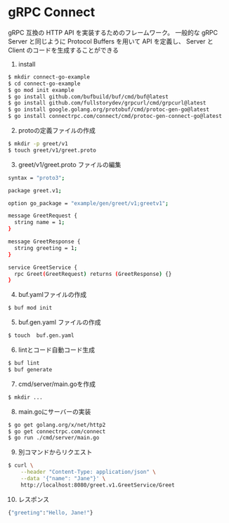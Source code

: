 #  gRPC Connect
 gRPC 互換の HTTP API を実装するためのフレームワーク。 一般的な gRPC Server と同じように Protocol Buffers を用いて API を定義し、
 Server と Client のコードを生成することができる


1. install
```sh
$ mkdir connect-go-example
$ cd connect-go-example
$ go mod init example
$ go install github.com/bufbuild/buf/cmd/buf@latest
$ go install github.com/fullstorydev/grpcurl/cmd/grpcurl@latest
$ go install google.golang.org/protobuf/cmd/protoc-gen-go@latest
$ go install connectrpc.com/connect/cmd/protoc-gen-connect-go@latest
```

2. protoの定義ファイルの作成
```sh
$ mkdir -p greet/v1
$ touch greet/v1/greet.proto
```

3. greet/v1/greet.proto ファイルの編集
```sh
syntax = "proto3";

package greet.v1;

option go_package = "example/gen/greet/v1;greetv1";

message GreetRequest {
  string name = 1;
}

message GreetResponse {
  string greeting = 1;
}

service GreetService {
  rpc Greet(GreetRequest) returns (GreetResponse) {}
}
```

4. buf.yamlファイルの作成
```sh
$ buf mod init
```

5. buf.gen.yaml ファイルの作成
``` sh
$ touch  buf.gen.yaml
``` 

6. lintとコード自動コード生成
```sh
$ buf lint
$ buf generate
```

7. cmd/server/main.goを作成
```sh
$ mkdir ...
```

8. main.goにサーバーの実装
```sh
$ go get golang.org/x/net/http2
$ go get connectrpc.com/connect
$ go run ./cmd/server/main.go
```


9. 別コマンドからリクエスト
```sh
$ curl \
    --header "Content-Type: application/json" \
    --data '{"name": "Jane"}' \
    http://localhost:8080/greet.v1.GreetService/Greet
```


10. レスポンス
```sh
{"greeting":"Hello, Jane!"}
```













